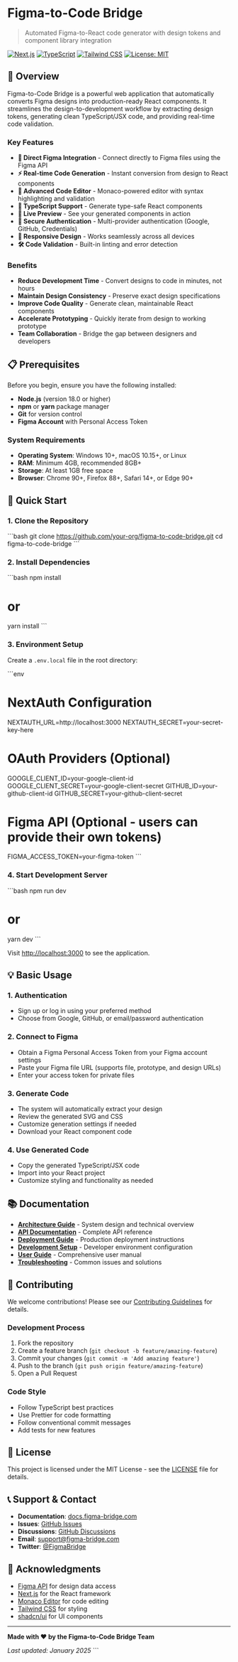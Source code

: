 # Figma-to-Code Bridge

> Automated Figma-to-React code generator with design tokens and component library integration

[![Next.js](https://img.shields.io/badge/Next.js-14.0-black)](https://nextjs.org/)
[![TypeScript](https://img.shields.io/badge/TypeScript-5.0-blue)](https://www.typescriptlang.org/)
[![Tailwind CSS](https://img.shields.io/badge/Tailwind-3.3-38B2AC)](https://tailwindcss.com/)
[![License: MIT](https://img.shields.io/badge/License-MIT-yellow.svg)](https://opensource.org/licenses/MIT)

## 🚀 Overview

Figma-to-Code Bridge is a powerful web application that automatically converts Figma designs into production-ready React components. It streamlines the design-to-development workflow by extracting design tokens, generating clean TypeScript/JSX code, and providing real-time code validation.

### Key Features

- **🎨 Direct Figma Integration** - Connect directly to Figma files using the Figma API
- **⚡ Real-time Code Generation** - Instant conversion from design to React components
- **🔧 Advanced Code Editor** - Monaco-powered editor with syntax highlighting and validation
- **🎯 TypeScript Support** - Generate type-safe React components
- **🎪 Live Preview** - See your generated components in action
- **🔐 Secure Authentication** - Multi-provider authentication (Google, GitHub, Credentials)
- **📱 Responsive Design** - Works seamlessly across all devices
- **🛠️ Code Validation** - Built-in linting and error detection

### Benefits

- **Reduce Development Time** - Convert designs to code in minutes, not hours
- **Maintain Design Consistency** - Preserve exact design specifications
- **Improve Code Quality** - Generate clean, maintainable React components
- **Accelerate Prototyping** - Quickly iterate from design to working prototype
- **Team Collaboration** - Bridge the gap between designers and developers

## 📋 Prerequisites

Before you begin, ensure you have the following installed:

- **Node.js** (version 18.0 or higher)
- **npm** or **yarn** package manager
- **Git** for version control
- **Figma Account** with Personal Access Token

### System Requirements

- **Operating System**: Windows 10+, macOS 10.15+, or Linux
- **RAM**: Minimum 4GB, recommended 8GB+
- **Storage**: At least 1GB free space
- **Browser**: Chrome 90+, Firefox 88+, Safari 14+, or Edge 90+

## 🚀 Quick Start

### 1. Clone the Repository

\`\`\`bash
git clone https://github.com/your-org/figma-to-code-bridge.git
cd figma-to-code-bridge
\`\`\`

### 2. Install Dependencies

\`\`\`bash
npm install
# or
yarn install
\`\`\`

### 3. Environment Setup

Create a `.env.local` file in the root directory:

\`\`\`env
# NextAuth Configuration
NEXTAUTH_URL=http://localhost:3000
NEXTAUTH_SECRET=your-secret-key-here

# OAuth Providers (Optional)
GOOGLE_CLIENT_ID=your-google-client-id
GOOGLE_CLIENT_SECRET=your-google-client-secret
GITHUB_ID=your-github-client-id
GITHUB_SECRET=your-github-client-secret

# Figma API (Optional - users can provide their own tokens)
FIGMA_ACCESS_TOKEN=your-figma-token
\`\`\`

### 4. Start Development Server

\`\`\`bash
npm run dev
# or
yarn dev
\`\`\`

Visit [http://localhost:3000](http://localhost:3000) to see the application.

## 💡 Basic Usage

### 1. Authentication
- Sign up or log in using your preferred method
- Choose from Google, GitHub, or email/password authentication

### 2. Connect to Figma
- Obtain a Figma Personal Access Token from your Figma account settings
- Paste your Figma file URL (supports file, prototype, and design URLs)
- Enter your access token for private files

### 3. Generate Code
- The system will automatically extract your design
- Review the generated SVG and CSS
- Customize generation settings if needed
- Download your React component code

### 4. Use Generated Code
- Copy the generated TypeScript/JSX code
- Import into your React project
- Customize styling and functionality as needed

## 📚 Documentation

- **[Architecture Guide](./ARCHITECTURE.md)** - System design and technical overview
- **[API Documentation](./API.md)** - Complete API reference
- **[Deployment Guide](./DEPLOYMENT.md)** - Production deployment instructions
- **[Development Setup](./DEVELOPMENT.md)** - Developer environment configuration
- **[User Guide](./USER_GUIDE.md)** - Comprehensive user manual
- **[Troubleshooting](./TROUBLESHOOTING.md)** - Common issues and solutions

## 🤝 Contributing

We welcome contributions! Please see our [Contributing Guidelines](./CONTRIBUTING.md) for details.

### Development Process

1. Fork the repository
2. Create a feature branch (`git checkout -b feature/amazing-feature`)
3. Commit your changes (`git commit -m 'Add amazing feature'`)
4. Push to the branch (`git push origin feature/amazing-feature`)
5. Open a Pull Request

### Code Style

- Follow TypeScript best practices
- Use Prettier for code formatting
- Follow conventional commit messages
- Add tests for new features

## 📄 License

This project is licensed under the MIT License - see the [LICENSE](./LICENSE) file for details.

## 📞 Support & Contact

- **Documentation**: [docs.figma-bridge.com](https://docs.figma-bridge.com)
- **Issues**: [GitHub Issues](https://github.com/your-org/figma-to-code-bridge/issues)
- **Discussions**: [GitHub Discussions](https://github.com/your-org/figma-to-code-bridge/discussions)
- **Email**: support@figma-bridge.com
- **Twitter**: [@FigmaBridge](https://twitter.com/FigmaBridge)

## 🙏 Acknowledgments

- [Figma API](https://www.figma.com/developers/api) for design data access
- [Next.js](https://nextjs.org/) for the React framework
- [Monaco Editor](https://microsoft.github.io/monaco-editor/) for code editing
- [Tailwind CSS](https://tailwindcss.com/) for styling
- [shadcn/ui](https://ui.shadcn.com/) for UI components

---

**Made with ❤️ by the Figma-to-Code Bridge Team**

*Last updated: January 2025*
\`\`\`


